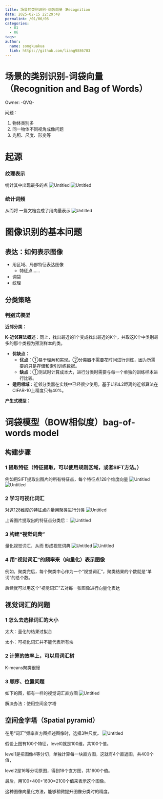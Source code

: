 ```yaml
---
title: 场景的类别识别-词袋向量（Recognition
date: 2025-02-15 22:29:48
permalink: /01/06/06
categories: 
  - 01
  - 06
tags: 
author:
  name: songkuakua
  link: https://github.com/liang9886703
---
```

# 场景的类别识别-词袋向量（Recognition and Bag of Words）

Owner: -QVQ-

问题：

1. 物体类别多
2. 同一物体不同视角成像问题
3. 光照、尺度、形变等

# 起源

### 纹理表示

统计其中出现最多的点
![Untitled](./pic64.png)
![Untitled](./pic65.png)

### 统计词频

从而将 一篇文档变成了用向量表示
![Untitled](./pic66.png)

# 图像识别的基本问题

## 表达：如何表示图像

- 用区域、局部特征表达图像
    - 特征点……
- 词袋
- 纹理

## 分类策略

### 判别式模型

**近邻分类：**

**K-近邻算法概述**：同上，找出最近的1个变成找出最近的K个，并取这K个中类别最多的那个类视为预测样本的类。

- **优缺点：**
    - **优点**：①易于理解和实现。②分类器不需要花时间进行训练，因为所需要的只是存储和索引训练数据。
    - **缺点**：①测试时计算成本大，进行分类时需要与每一个单独的训练样本进行比较。
- **适用领域**：近邻分类器在实践中已经很少使用，基于L1和L2距离的近邻算法在CIFAR-10上精度只有40%。

**产生式模型：**

# 词袋模型（BOW相似度）bag-of-words model

## 构建步骤

### 1 提取特征（特征提取，可以使用规则区域，或者SIFT方法。）

例如用SIFT提取出图片的所有特征点，每个特征点128个维度向量
![Untitled](./pic67.png)
![Untitled](./pic68.png)

### 2 学习可视化词汇

对这128维度的特征点向量用聚类进行分类
![Untitled](./pic69.png)

上诉图片提取出的特征点分类后：
![Untitled](./pic70.png)

### 3  构建“视觉词典”

量化视觉词汇，从而 形成视觉词典
![Untitled](./pic71.png)
![Untitled](./pic72.png)

### 4 用“视觉词汇”的频率来（向量化）表示图像

例如，聚类完后，每个聚类中心作为一个“视觉词汇”，聚类结果的个数就是“单词”的总个数。

后续就可以用这个“视觉词汇”去对每一张图像进行向量化表达

## 视觉词汇的问题

### 1 怎么去选择词汇的大小

太大：量化的结果过拟合

太小：可视化词汇并不能代表所有块

### 2 计算的效率上，可以用词汇树

K-means聚类很慢

### 3 顺序、位置问题

如下的图，都有一样的视觉词汇直方图 
![Untitled](./pic73.png)

解决办法：使用空间金字塔

## 空间金字塔（Spatial pyramid）

在用“词汇”频率直方图描述图像时，选择3种尺度。
![Untitled](./pic74.png)

假设上图有100个特征，level0就是100维，共100个值。

level1是把图像4等分切，单独计算每一块直方图，这就有4个直返图，共400个值，

level2是16等分切原图，得到16个直方图，共1600个值。

最后，用100+400+1600=2100个值来表示这个图像。

这种图像向量化方法，能够稍微提升图像分类时的精度。